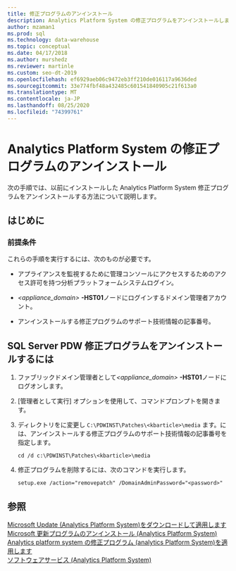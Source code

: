 ```yaml
---
title: 修正プログラムのアンインストール
description: Analytics Platform System の修正プログラムをアンインストールします。
author: mzaman1
ms.prod: sql
ms.technology: data-warehouse
ms.topic: conceptual
ms.date: 04/17/2018
ms.author: murshedz
ms.reviewer: martinle
ms.custom: seo-dt-2019
ms.openlocfilehash: ef6929aeb06c9472eb3ff210de016117a9636ded
ms.sourcegitcommit: 33e774fbf48a432485c601541840905c21f613a0
ms.translationtype: MT
ms.contentlocale: ja-JP
ms.lasthandoff: 08/25/2020
ms.locfileid: "74399761"
---
```

# <a name="uninstall-analytics-platform-system-hotfixes"></a>Analytics Platform System の修正プログラムのアンインストール 
次の手順では、以前にインストールした Analytics Platform System 修正プログラムをアンインストールする方法について説明します。  
  
## <a name="before-you-begin"></a>はじめに  
  
### <a name="prerequisites"></a>前提条件  
これらの手順を実行するには、次のものが必要です。  
  
-   アプライアンスを監視するために管理コンソールにアクセスするためのアクセス許可を持つ分析プラットフォームシステムログイン。  
  
-   <em><appliance_domain></em> **-HST01**ノードにログインするドメイン管理者アカウント。  
  
-   アンインストールする修正プログラムのサポート技術情報の記事番号。  
  
## <a name="to-uninstall-a-sql-server-pdw-hotfix"></a><a name="HowToUninstallPDW"></a>SQL Server PDW 修正プログラムをアンインストールするには  
  
1.  ファブリックドメイン管理者として<em><appliance_domain></em> **-HST01**ノードにログオンします。  
  
2.  [管理者として実行] オプションを使用して、コマンドプロンプトを開きます。  
  
3.  ディレクトリをに変更し `C:\PDWINST\Patches\<kbarticle>\media` *<kbarticle>* ます。には、アンインストールする修正プログラムのサポート技術情報の記事番号を指定します。  
  
    ```  
    cd /d c:\PDWINST\Patches\<kbarticle>\media  
    ```  
  
4.  修正プログラムを削除するには、次のコマンドを実行します。  
  
    ```  
    setup.exe /action="removepatch" /DomainAdminPassword="<password>"  
    ```  
  
## <a name="see-also"></a>参照  
[Microsoft Update &#40;Analytics Platform System&#41;をダウンロードして適用します ](download-and-apply-microsoft-updates.md)  
[Microsoft 更新プログラムのアンインストール &#40;Analytics Platform System&#41;](uninstall-microsoft-updates.md)  
[Analytics platform system の修正プログラム &#40;analytics Platform System&#41;を適用します ](apply-analytics-platform-system-hotfixes.md)  
[ソフトウェアサービス &#40;Analytics Platform System&#41;](software-servicing.md)  
  
